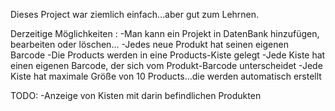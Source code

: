Dieses Project war ziemlich einfach...aber gut zum Lehrnen.

Derzeitige Möglichkeiten :
  -Man kann ein Projekt in DatenBank hinzufügen, bearbeiten oder löschen...
  -Jedes neue Produkt hat seinen eigenen Barcode
  -Die Products werden in eine Products-Kiste gelegt
  -Jede Kiste hat einen eigenen Barcode, der sich vom Produkt-Barcode unterscheidet
  -Jede Kiste hat maximale Größe von 10 Products...die werden automatisch erstellt

TODO:
  -Anzeige von Kisten mit darin befindlichen Produkten
  
